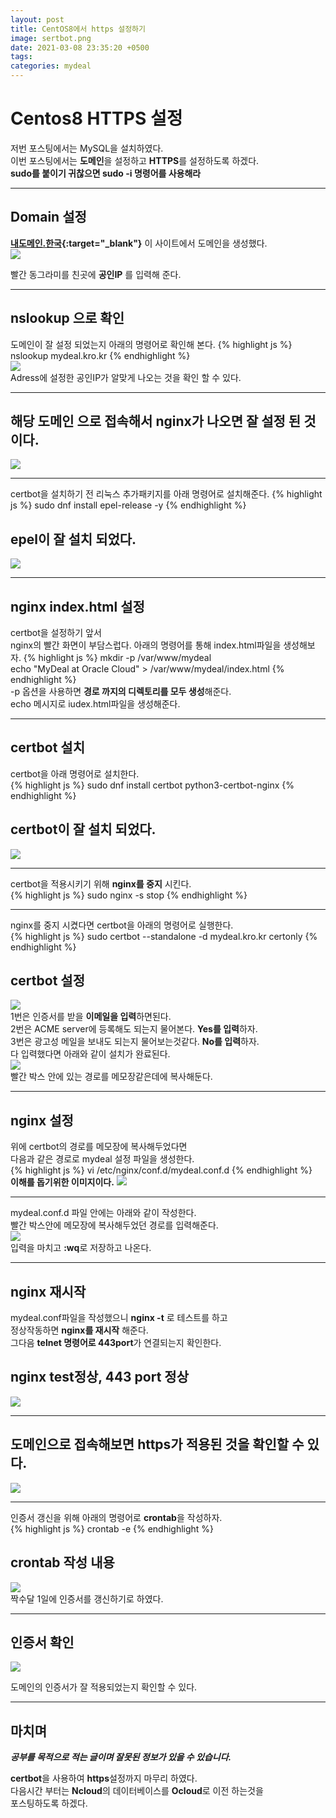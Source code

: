 ```yaml
---
layout: post
title: CentOS8에서 https 설정하기
image: sertbot.png
date: 2021-03-08 23:35:20 +0500
tags:
categories: mydeal
---
```


# Centos8 HTTPS 설정
저번 포스팅에서는 MySQL을 설치하였다.  
이번 포스팅에서는 **도메인**을 설정하고 **HTTPS**를 설정하도록 하겠다.  
**sudo를 붙이기 귀찮으면 sudo -i 명령어를 사용해라**  

***

## Domain 설정
**[내도메인.한국](https://xn--220b31d95hq8o.xn--3e0b707e/){:target="_blank"}** 이 사이트에서 도메인을 생성했다.  
![]({{site.baseurl}}/images/mydeal/도메인.jpg)  
  

빨간 동그라미를 친곳에 **공인IP** 를 입력해 준다.  

***

## nslookup 으로 확인
도메인이 잘 설정 되었는지 아래의 명령어로 확인해 본다.
{% highlight js %}
nslookup mydeal.kro.kr
{% endhighlight %}  
![]({{site.baseurl}}/images/mydeal/nslookup.PNG)  
Adress에 설정한 공인IP가 알맞게 나오는 것을 확인 할 수 있다.  

***

## 해당 도메인 으로 접속해서 nginx가 나오면 잘 설정 된 것이다.  
![]({{site.baseurl}}/images/mydeal/nginx-공인ip.PNG)  

***

certbot을 설치하기 전 리눅스 추가패키지를 아래 명령어로 설치해준다.
{% highlight js %}
sudo dnf install epel-release -y
{% endhighlight %}  
## epel이 잘 설치 되었다.  
![]({{site.baseurl}}/images/mydeal/epel.PNG)  

***

## nginx index.html 설정  
certbot을 설정하기 앞서  
nginx의 빨간 화면이 부담스럽다. 아래의 명령어를 통해 index.html파일을 생성해보자.
{% highlight js %}
mkdir -p /var/www/mydeal  
echo "MyDeal at Oracle Cloud" > /var/www/mydeal/index.html
{% endhighlight %}  
-p 옵션을 사용하면 **경로 까지의 디렉토리를 모두 생성**해준다.  
echo 메시지로 iudex.html파일을 생성해준다.  

***

## certbot 설치  
certbot을 아래 명령어로 설치한다.  
{% highlight js %}
sudo dnf install certbot python3-certbot-nginx
{% endhighlight %}  
## certbot이 잘 설치 되었다.  
![]({{site.baseurl}}/images/mydeal/certbot-설치.PNG)  

***

certbot을 적용시키기 위해 **nginx를 중지** 시킨다.  
{% highlight js %}
sudo nginx -s stop
{% endhighlight %}  

***
nginx를 중지 시켰다면 certbot을 아래의 명령어로 실행한다.  
{% highlight js %}
sudo certbot --standalone -d mydeal.kro.kr certonly
{% endhighlight %}  

## certbot 설정
![]({{site.baseurl}}/images/mydeal/certbot-설정.PNG)  
1번은 인증서를 받을 **이메일을 입력**하면된다.    
2번은 ACME server에 등록해도 되는지 물어본다. **Yes를 입력**하자.  
3번은 광고성 메일을 보내도 되는지 물어보는것같다. **No를 입력**하자.  
다 입력했다면 아래와 같이 설치가 완료된다.  
![]({{site.baseurl}}/images/mydeal/certbot-경로.PNG)  
빨간 박스 안에 있는 경로를 메모장같은데에 복사해둔다.  

***
## nginx 설정  
위에 certbot의 경로를 메모장에 복사해두었다면  
다음과 같은 경로로 mydeal 설정 파일을 생성한다.  
{% highlight js %}
vi /etc/nginx/conf.d/mydeal.conf.d
{% endhighlight %}  
**이해를 돕기위한 이미지이다.** 
![]({{site.baseurl}}/images/mydeal/certbot-vi.PNG)  

***
mydeal.conf.d 파일 안에는 아래와 같이 작성한다.  
빨간 박스안에 메모장에 복사해두었던 경로를 입력해준다.  
![]({{site.baseurl}}/images/mydeal/certbot-conf.PNG)  
입력을 마치고 **:wq**로 저장하고 나온다.  

***

## nginx 재시작  
mydeal.conf파일을 작성했으니 **nginx -t** 로 테스트를 하고  
정상작동하면 **nginx를 재시작** 해준다.  
그다음 **telnet 명령어로 443port**가 연결되는지 확인한다.    

## nginx test정상, 443 port 정상
![]({{site.baseurl}}/images/mydeal/nginx-certbot-정상작동.PNG)  

***

## 도메인으로 접속해보면 https가 적용된 것을 확인할 수 있다.  
![]({{site.baseurl}}/images/mydeal/certbot-적용됨.PNG)  

***

인증서 갱신을 위해 아래의 명령어로 **crontab**을 작성하자.  
{% highlight js %}
crontab -e
{% endhighlight %}  
## crontab 작성 내용
![]({{site.baseurl}}/images/mydeal/certbot-인증서.PNG)  
짝수달 1일에 인증서를 갱신하기로 하였다.  

***

## 인증서 확인
![]({{site.baseurl}}/images/mydeal/https-인증서.PNG)  

도메인의 인증서가 잘 적용되었는지 확인할 수 있다.  

***
  
## 마치며  
___공부를 목적으로 적는 글이며 잘못된 정보가 있을 수 있습니다.___  

**certbot**을 사용하여 **https**설정까지 마무리 하였다.  
다음시간 부터는 **Ncloud**의 데이터베이스를 **Ocloud**로 이전 하는것을  
포스팅하도록 하겠다.  















